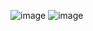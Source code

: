 ![image](https://github.com/user-attachments/assets/94b794a1-f90f-42d1-88fb-057b8857d357)
![image](https://github.com/user-attachments/assets/b95d3148-4c0c-4806-8afd-14bdf601ff5f)
